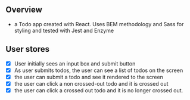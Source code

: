 ## Overview
- a Todo app created with React. Uses BEM methodology and Sass for styling and tested with Jest and Enzyme

## User stores 
- [X] User initially sees an input box and submit button 
- [X] As user submits todos, the user can see a list of todos on the screen 
- [X] the user can submit a todo and see it rendered to the screen 
- [X] the user can click a non crossed-out todo and it is crossed out 
- [X] the user can click a crossed out todo and it is no longer crossed out.